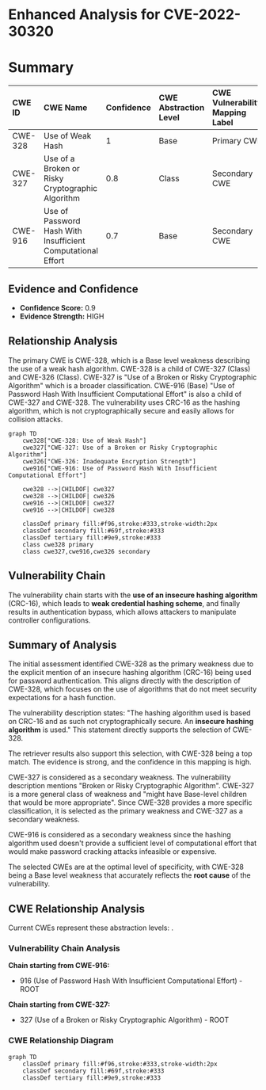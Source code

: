 # Enhanced Analysis for CVE-2022-30320

# Summary
| CWE ID  | CWE Name                                                    | Confidence | CWE Abstraction Level | CWE Vulnerability Mapping Label | CWE-Vulnerability Mapping Notes |
| :-------- | :---------------------------------------------------------- | :--------- | :-------------------- | :------------------------------ | :------------------------------ |
| CWE-328 | Use of Weak Hash                                            | 1          | Base                  | Primary CWE                     | Allowed                       |
| CWE-327 | Use of a Broken or Risky Cryptographic Algorithm            | 0.8        | Class                 | Secondary CWE                     | Allowed-with-Review             |
| CWE-916 | Use of Password Hash With Insufficient Computational Effort | 0.7        | Base                  | Secondary CWE                     | Allowed                       |

## Evidence and Confidence

*   **Confidence Score:** 0.9
*   **Evidence Strength:** HIGH

## Relationship Analysis
The primary CWE is CWE-328, which is a Base level weakness describing the use of a weak hash algorithm. CWE-328 is a child of CWE-327 (Class) and CWE-326 (Class). CWE-327 is "Use of a Broken or Risky Cryptographic Algorithm" which is a broader classification. CWE-916 (Base) "Use of Password Hash With Insufficient Computational Effort" is also a child of CWE-327 and CWE-328. The vulnerability uses CRC-16 as the hashing algorithm, which is not cryptographically secure and easily allows for collision attacks.

```mermaid
graph TD
    cwe328["CWE-328: Use of Weak Hash"]
    cwe327["CWE-327: Use of a Broken or Risky Cryptographic Algorithm"]
    cwe326["CWE-326: Inadequate Encryption Strength"]
    cwe916["CWE-916: Use of Password Hash With Insufficient Computational Effort"]
    
    cwe328 -->|CHILDOF| cwe327
    cwe328 -->|CHILDOF| cwe326
    cwe916 -->|CHILDOF| cwe327
    cwe916 -->|CHILDOF| cwe328
    
    classDef primary fill:#f96,stroke:#333,stroke-width:2px
    classDef secondary fill:#69f,stroke:#333
    classDef tertiary fill:#9e9,stroke:#333
    class cwe328 primary
    class cwe327,cwe916,cwe326 secondary
```

## Vulnerability Chain
The vulnerability chain starts with the **use of an insecure hashing algorithm** (CRC-16), which leads to **weak credential hashing scheme**, and finally results in authentication bypass, which allows attackers to manipulate controller configurations.

## Summary of Analysis
The initial assessment identified CWE-328 as the primary weakness due to the explicit mention of an insecure hashing algorithm (CRC-16) being used for password authentication. This aligns directly with the description of CWE-328, which focuses on the use of algorithms that do not meet security expectations for a hash function.

The vulnerability description states: "The hashing algorithm used is based on CRC-16 and as such not cryptographically secure. An **insecure hashing algorithm** is used." This statement directly supports the selection of CWE-328.

The retriever results also support this selection, with CWE-328 being a top match. The evidence is strong, and the confidence in this mapping is high.

CWE-327 is considered as a secondary weakness. The vulnerability description mentions "Broken or Risky Cryptographic Algorithm". CWE-327 is a more general class of weakness and "might have Base-level children that would be more appropriate". Since CWE-328 provides a more specific classification, it is selected as the primary weakness and CWE-327 as a secondary weakness.

CWE-916 is considered as a secondary weakness since the hashing algorithm used doesn't provide a sufficient level of computational effort that would make password cracking attacks infeasible or expensive.

The selected CWEs are at the optimal level of specificity, with CWE-328 being a Base level weakness that accurately reflects the **root cause** of the vulnerability.


## CWE Relationship Analysis

Current CWEs represent these abstraction levels: .


### Vulnerability Chain Analysis

**Chain starting from CWE-916:**
- 916 (Use of Password Hash With Insufficient Computational Effort) - ROOT


**Chain starting from CWE-327:**
- 327 (Use of a Broken or Risky Cryptographic Algorithm) - ROOT



### CWE Relationship Diagram

```mermaid
graph TD
    classDef primary fill:#f96,stroke:#333,stroke-width:2px
    classDef secondary fill:#69f,stroke:#333
    classDef tertiary fill:#9e9,stroke:#333
```